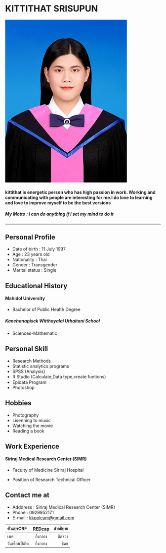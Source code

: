 
# **KITTITHAT SRISUPUN**
![IMG_4445 mu b.jpg](https://github.com/kittithat-1997/MyResume/blob/main/image/IMG_4445%20mu%20b.jpg)
#### kittithat is energetic person who has high passion in work. Working and communicating with people are interesting for me.I do love to learning and love to improve myself to be the best versions

##### **_My Motto : i can do anything if i set my mind to do it_**

***
## **Personal Profile**
* Date of birth : 11 July 1997
* Age : 23 years old
* Nationality  : Thai
* Gender : Transgender
* Marital status : Single

## **Educational History**
#### Mahidol University
* Bachelor of Public Health Degree 

##### Kanchanapisek Witthayalai Uthaitani School
* Sciences-Mathematic 

## **Personal Skill**
* Research Methods
* Statistic analytics programs 
* SPSS (Analysis)
* R Studio (Calculate,ฺData type,create funtions)
* Epidata Program
* Photoshop

## **Hobbies**
* Photography
* Lisenning to music
* Watching the movie
* Reading a book

## **Work Experience**
#### Siriraj Medical Research Center (SIMR)
- Faculty of Medicine Siriraj Hospital 
* Position of Research Technical Officer

## **Contact me at**
* Adddress : Siriraj Medical Research Center (SIMR)
* Phone : 0929952171
* E-mail : kkppleam@gmail.com


 |   ตัวแปรCRF  |REDcap |   คำอธิบาย |
  | :-------- | :--------:| ---------: |
  |   เพศ     |   กึ่งกลาง   |    ชิดขวา   |
  |   วันเดือนปีเกิด   |   กึ่งกลาง   |    ชิดข
